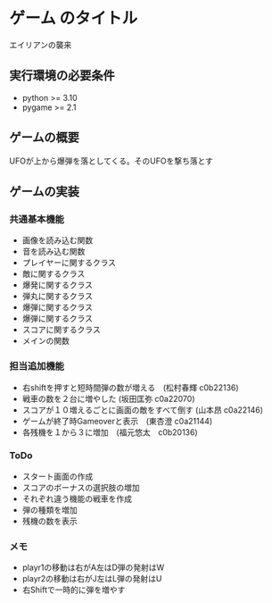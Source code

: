 # ゲーム のタイトル 
エイリアンの襲来
## 実行環境の必要条件
* python >= 3.10
* pygame >= 2.1

## ゲームの概要
UFOが上から爆弾を落としてくる。そのUFOを撃ち落とす

## ゲームの実装
### 共通基本機能
* 画像を読み込む関数
* 音を読み込む関数
* プレイヤーに関するクラス
* 敵に関するクラス
* 爆発に関するクラス
* 弾丸に関するクラス
* 爆弾に関するクラス
* 爆弾に関するクラス
* スコアに関するクラス
* メインの関数
### 担当追加機能
* 右shiftを押すと短時間弾の数が増える　(松村春輝 c0b22136)
* 戦車の数を２台に増やした (坂田匡弥 c0a22070)
* スコアが１０増えるごとに画面の敵をすべて倒す (山本昂 c0a22146)
* ゲームが終了時Gameoverと表示　(東杏澄 c0a21144)
* 各残機を１から３に増加　(福元悠太　c0b20136)
### ToDo
- スタート画面の作成
- スコアのボーナスの選択肢の増加
- それぞれ違う機能の戦車を作成
- 弾の種類を増加
- 残機の数を表示
### メモ
* playr1の移動は右がA左はD弾の発射はW
* playr2の移動は右がJ左はL弾の発射はU
* 右Shiftで一時的に弾を増やす
